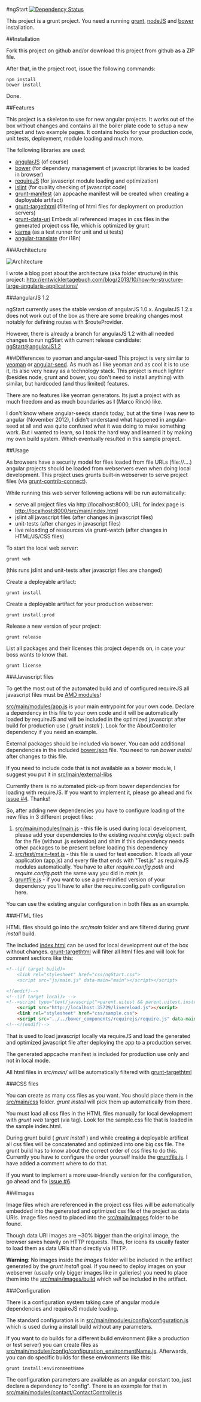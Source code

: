 #ngStart [![Dependency Status](https://gemnasium.com/marcorinck/ngStart.png)](https://gemnasium.com/marcorinck/ngStart)

This project is a grunt project. You need a running [grunt](http://gruntjs.com/), [nodeJS](http://nodejs.org/) and
[bower](https://github.com/bower/bower) installation.

##Installation

Fork this project on github and/or download this project from github as a ZIP file.

After that, in the project root, issue the following commands:

	npm install
	bower install

Done.

##Features

This project is a skeleton to use for new angular projects. It works out of the box without changes and contains
all the boiler plate code to setup a new project and two example pages. It contains hooks for your production code, 
unit tests, deployment, module loading and much more.

The following libraries are used:

* [angularJS](http://angularjs.org/) (of course)
* [bower](https://github.com/bower/bower) (for dependeny management of javascript libraries to be loaded in browser)
* [requireJS](http://requirejs.org/) (for javascript module loading and optimization)
* [jslint](http://www.jslint.com/) (for quality checking of javascript code)
* [grunt-manifest](https://github.com/gunta/grunt-manifest) (an appcache manifest will be created when creating a deployable artifact)
* [grunt-targethtml](https://github.com/changer/grunt-targethtml) (filtering of html files for deployment on production servers)
* [grunt-data-uri](https://github.com/ahomu/grunt-data-uri) Embeds all referenced images in css files in the generated project css file, which is optimized by grunt
* [karma](http://karma-runner.github.io/) (as a test runner for unit and ui tests)
* [angular-translate](https://github.com/PascalPrecht/angular-translate) (for i18n)
 
###Architecture

![Architecture](http://entwicklertagebuch.com/blog/wp-content/uploads/2013/10/modules-300x225.jpg)

I wrote a blog post about the architecture (aka folder structure) in this project: http://entwicklertagebuch.com/blog/2013/10/how-to-structure-large-angularjs-applications/

###angularJS 1.2

ngStart currently uses the stable version of angularJS 1.0.x. AngularJS 1.2.x does not work out of the box as there are some breaking changes most notably for defining routes with $routeProvider. 

However, there is already a branch for angularJS 1.2 with all needed changes to run ngStart with current release candidate: [ngStart@angularJS1.2](https://github.com/marcorinck/ngStart/tree/angular1.2)

###Differences to yeoman and angular-seed
This project is very similar to [yeoman](http://yeoman.io/) or [angular-seed](https://github.com/angular/angular-seed).
As much as I like yeoman and as cool it is to use it, its also very heavy as a technology stack. This project is much
lighter (besides node, grunt and bower, you don't need to install anything) with similar, but hardcoded
(and thus limited) features.

There are no features like yeoman generators. Its just a project with as much freedom and as much boundaries as
**I** (Marco Rinck) like.

I don't know where angular-seeds stands today, but at the time I was new to angular (November 2012), I didn't understand
what happened in angular-seed at all and was quite confused what it was doing to make something work. But i wanted to learn,
so I took the hard way and learned it by making my own build system. Which eventually resulted in this sample project.

##Usage

As browsers have a security model for files loaded from file URLs (file://....) angular projects should be loaded
from webservers even when doing local development. This project uses grunts built-in webserver to serve project files
(via [grunt-contrib-connect](https://github.com/gruntjs/grunt-contrib-connect)).

While running this web server following actions will be run automatically:

* serve all project files via http://localhost:8000, URL for index page is [http://localhost:8000/src/main/index.html](http://localhost:8000/src/main/index.html)
* jslint all javascript files (after changes in javascript files)
* unit-tests (after changes in javascript files)
* live reloading of ressources via grunt-watch (after changes in HTML/JS/CSS files)

To start the local web server:

	grunt web

(this runs jslint and unit-tests after javascript files are changed)

Create a deployable artifact:

	grunt install

Create a deployable artifact for your production webserver:

	grunt install:prod

Release a new version of your project:

	grunt release

List all packages and their licenses this project depends on, in case your boss wants to know that.

 	grunt license

###Javascript files

To get the most out of the automated build and of configured requireJS all javascript files must be
[AMD modules](http://wiki.commonjs.org/wiki/Modules/AsynchronousDefinition)!

[src/main/modules/app.js](src/main/modules/app.js) is your main entrypoint for your own code. Declare a dependency in this file
to your own code and it will be automatically loaded by requireJS and will be included in the optimized javascript after
build for production use ( *grunt install* ). Look for the AboutController dependency if you need an example.

External packages should be included via bower. You can add additional dependencies in the included [bower.json](bower.json)
file. You need to run *bower install* after changes to this file.

If you need to include code that is not available as a bower module, I suggest you put it in
[src/main/external-libs](src/main/external-libs)

Currently there is no automated pick-up from bower dependencies for loading with requireJS. If you want to implement it,
please go ahead and fix [issue #4](https://github.com/marcorinck/ngStart/issues/4). Thanks!

So, after adding new dependencies you have to configure loading of the new files in 3 different project files:

1. [src/main/modules/main.js](src/main/modules/main.js) - this file is used during local development, please add your dependencies
to the existing *require.config* object: path for the file (without .js extension) and shim if this dependency needs other
packages to be present before loading this dependency
2. [src/test/main-test.js](src/test/main-test.js) - this file is used for test execution. It loads all your application (app.js)
and every file that ends with "Test.js" as requireJS modules automatically. You have to alter *require.config.path* and
*require.config.path* the same way you did in *main.js*
3. [gruntfile.js](gruntfile.js) - if you want to use a pre-minified version of your dependency you'll have to alter the
require.config.path configuration here.

You can use the existing angular configuration in both files as an example.

###HTML files

HTML files should go into the *src/main* folder and are filtered during *grunt install* build.

The included [index.html](index.html) can be used for local development out of the box without changes.
[grunt-targethtml](https://github.com/changer/grunt-targethtml) will filter all html files and will look for comment
sections like this:

````html
<!--(if target build)>
	<link rel="stylesheet" href="css/ngStart.css">
	<script src="js/main.js" data-main="main"></script></script>

<!(endif)-->
<!--(if target local)> -->
<!--<script type="text/javascript">parent.uitest && parent.uitest.instrument(window);</script>-->
	<script src="http://localhost:35729/livereload.js"></script>
	<link rel="stylesheet" href="css/sample.css">
	<script src="../../bower_components/requirejs/require.js" data-main="js/main"></script>
<!--<!(endif)-->
````

That is used to load javascript locally via requireJS and load the generated and optimized javascript file after
deploying the app to a production server.

The generated appcache manifest is included for production use only and not in local mode.

All html files in *src/main/* will be automatically filtered with [grunt-targethtml](https://github.com/changer/grunt-targethtml)

###CSS files

You can create as many css files as you want. You should place them in the [src/main/css](src/main/css/) folder.
*grunt install* will pick them up automatically from there.

You must load all css files in the HTML files manually for local development with *grunt web* target (via <link> tag).
Look for the sample.css file that is loaded in the sample index.html.

During grunt build ( *grunt install* ) and while creating a deployable artificat all css files will be concatenated and optimized
into one big css file. The grunt build has to know about the correct order of css files to do this. Currently you have
to configure the order yourself inside the [gruntfile.js](gruntfile.js). I have added a comment where to do that.

If you want to implement a more user-friendly version for the configuration, go ahead and fix
[issue #6](https://github.com/marcorinck/ngStart/issues/6).

###Images

Image files which are referenced in the project css files will be automatically embedded into the generated and
optimized css file of the project as data URIs. Image files need to placed into the [src/main/images](src/main/images/)
folder to be found.

Though data URI images are ~30% bigger than the original image, the browser saves heavily on HTTP requests. Thus, for
icons its usually faster to load them as data URIs than directly via HTTP.

**Warning**: No images inside the *images* folder will be included in the artifact generated by the *grunt install* goal.
If you need to deploy images on your webserver (usually only bigger images like in galleries) you need to place them into the
[src/main/images/build](src/main/images/build/) which *will* be included in the artifact.

###Configuration

There is a configuration system taking care of angular module dependencies and requireJS module loading.

The standard configuration is in [src/main/modules/config/configuration.js](src/main/modules/config/configuration.js)
which is used during a install build without any parameters.

If you want to do builds for a different build environment (like a production or test server) you can create files as
[src/main/modules/config/configuration_environmentName.js](src/main/modules/config/configuration_environmentName.js).
Afterwards, you can do specific builds for these environments like this:

	grunt install:environmentName

The configuration parameters are available as an angular constant too, just declare a dependency to "config". There is an
example for that in [src/main/modules/contact/ContactController.js](src/main/modules/contact/ContactController.js)